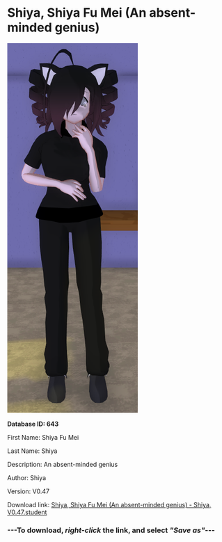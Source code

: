 # Shiya, Shiya Fu Mei (An absent-minded genius)

<img src="https://raw.githubusercontent.com/Arbiter1223/Daigaku-Gurashi-Custom-Students/master/Students/Files/Shiya%2C%20Shiya%20Fu%20Mei%20(An%20absent-minded%20genius).png" title="Shiya, Shiya Fu Mei (An absent-minded genius) - Shiya, V0.47">

**Database ID: 643**

First Name: Shiya Fu Mei

Last Name: Shiya

Description: An absent-minded genius

Author: Shiya

Version: V0.47

Download link: <a href="https://raw.githubusercontent.com/Arbiter1223/Daigaku-Gurashi-Custom-Students/master/Students/Files/Shiya%2C%20Shiya%20Fu%20Mei%20(An%20absent-minded%20genius)%20-%20Shiya%2C%20V0.47.student">Shiya, Shiya Fu Mei (An absent-minded genius) - Shiya, V0.47.student</a>

### ---**To download, _right-click_ the link, and select _"Save as"_**---
